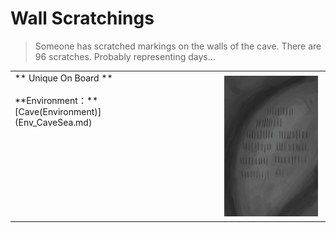 # Wall Scratchings  
> Someone has scratched markings on the walls of the cave. There are 96 scratches. Probably representing days...  
  
<table class="table table-bordered" data-toggle="table"  data-show-header="false"><thead style="display:none"><tr ><th  style="width:50%;text-align:left;vertical-align:top;"  >title</th><th  style="width:50%;text-align:left;vertical-align:top;"  ></th></tr></thead><tr ><td  style="width:50%;text-align:left;vertical-align:top;"  >** Unique On Board **<br><br>**Environment：**[Cave(Environment)](Env_CaveSea.md)</td><td  style="width:50%;text-align:left;vertical-align:top;"  ><div style="float:right; margin:5px"><div class="gamecard" style="width:150px; height:225px;"><a href="WallScratchings.md" style="color:black"><img decoding="async" src="Sprite/Scratchings.png" class="cardimage" style="max-width:150px;max-height:225px;"><span style="font-size: 25px;">Wall Scratchings</span></a></div></div></td></tr></tbody></table>  
  


<script>document.title="Wall Scratchings - Card Survival Wiki";</script>